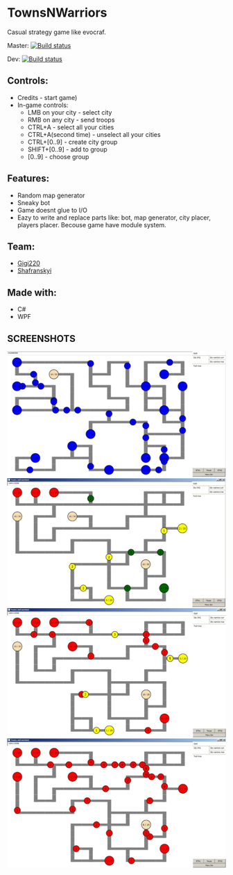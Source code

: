# TownsNWarriors

Casual strategy game like evocraf.
  
Master: [![Build status](https://build.appcenter.ms/v0.1/apps/36d955f0-f88c-4429-972f-4e807f7d4fac/branches/master/badge)](https://appcenter.ms) 

Dev: [![Build status](https://build.appcenter.ms/v0.1/apps/36d955f0-f88c-4429-972f-4e807f7d4fac/branches/dev/badge)](https://appcenter.ms)

## Controls:
 * Credits - start game)
 * In-game controls:
 	* LMB on your city - select city
 	* RMB on any city - send troops
 	* CTRL+A - select all your cities
	* CTRL+A(second time) - unselect all your cities
	* CTRL+[0..9] - create city group
 	* SHIFT+[0..9] - add to group
 	* [0..9] - choose group

## Features:
 * Random map generator
 * Sneaky bot
 * Game doesnt glue to I/O
 * Eazy to write and replace parts like: bot, map generator, city placer, players placer. Becouse game have module system.
	
## Team:
 * [Gigi220](https://github.com/Gigi220) 
 * [Shafranskyi](https://github.com/Shafranskyi) 
	
## Made with:
 * С#
 * WPF

## SCREENSHOTS
![](readme/img1.jpg)
![](readme/img2.jpg)
![](readme/img3.jpg)
![](readme/img4.jpg)
